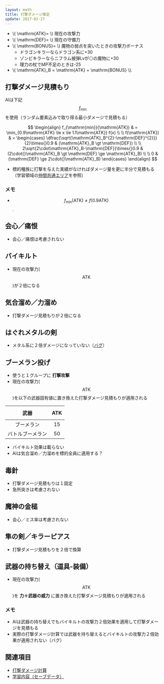 ```yaml
---
layout: math
title: 打撃ダメージ推定
update: 2017-02-27
---
```


* \\( \mathrm{ATK}= \\) 現在の攻撃力
* \\( \mathrm{DEF}= \\) 現在の守備力
* \\( \mathrm{BONUS}= \\) 魔物の弱点を突いたときの攻撃力ボーナス
	* ドラゴンキラーならドラゴン系に+30
	* ゾンビキラーならニフラム被弾Lvが◎の魔物に+30
	* 理力の杖でMP不足のときは-25
* \\( \mathrm{ATK}_B = \mathrm{ATK} + \mathrm{BONUS} \\).


## 打撃ダメージ見積もり

AIは下記 $$f_{\mathrm{min}}$$ を使用（ランダム要素込みで取り得る最小ダメージで見積もる）

$$
	\begin{align}
	f_{\mathrm{min}}(\mathrm{ATK}) & = \min_{0.9\mathrm{ATK} \le x \le 1.1\mathrm{ATK}} f(x) \\ \\
	f(\mathrm{ATK}) & = \begin{cases}
		\dfrac{\sqrt{\mathrm{ATK}_B^{2}-\mathrm{DEF}^{2}}}{2}\times{}0.9	&	(\mathrm{ATK}_B \gt \mathrm{DEF}) \\ \\
		2\sqrt{2\cdot\mathrm{ATK}_B-\mathrm{DEF}}\times{}0.9				&	(2\cdot{}\mathrm{ATK}_B \gt \mathrm{DEF} \ge \mathrm{ATK}_B) \\ \\
		0																	&	(\mathrm{DEF} \ge 2\cdot{}\mathrm{ATK}_B)
	\end{cases}
	\end{align}
$$

* 標的種族に打撃を与えた実績がなければダメージ量を更に半分で見積もる（学習領域の[仲間共通エリア](ai_save)を参照）

### メモ

* $$f_{\mathrm{min}}(\mathrm{ATK}) \neq f(0.9\mathrm{ATK})$$.


## 会心／痛恨

* 会心／痛恨は考慮されない


## バイキルト

* 現在の攻撃力($$\mathrm{ATK}$$)が２倍になる


## 気合溜め／力溜め

* 打撃ダメージ見積もりが２倍になる


## はぐれメタルの剣

* メタル系に２倍ダメージになっていない（[バグ](bug#hagumetaken)）


## ブーメラン投げ

* 使うと１グループに __打撃攻撃__
* 現在の攻撃力($$\mathrm{ATK}$$)を以下の武器固有値に置き換えた打撃ダメージ見積もりが適用される

| 武器             | $$\mathrm{ATK}$$ |
|:----------------:|:---:|
| ブーメラン       |  15 |
| バトルブーメラン |  50 |

* バイキルト効果は載らない
* AIは気合溜め／力溜めを標的全員に適用する？


## 毒針

* 打撃ダメージ見積もりは１固定
* 急所突きは考慮されない


## 魔神の金槌

* 会心／ミス率は考慮されない


## 隼の剣／キラーピアス

* 打撃ダメージ見積もりを２倍で換算


## 武器の持ち替え（道具-装備）

* 現在の攻撃力($$\mathrm{ATK}$$)を __力＋武器の威力__ に置き換えた打撃ダメージ見積もりが適用される

### メモ

* AIは武器の持ち替えでもバイキルトの攻撃力２倍効果を適用して打撃ダメージを見積もる
* 実際の打撃ダメージ計算では武器を持ち替えるとバイキルトの攻撃力２倍効果が適用されない（バグ）


## 関連項目

* [打撃ダメージ計算](damage)
* [学習内容（セーブデータ）](ai_save)
